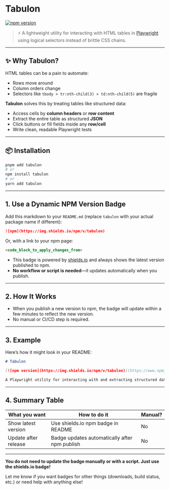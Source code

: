 # Tabulon

[![npm version](https://img.shields.io/npm/v/tabulon)](https://www.npmjs.com/package/tabulon)


> ⚡ A lightweight utility for interacting with HTML tables in [Playwright](https://playwright.dev) using logical selectors instead of brittle CSS chains.

---

## ✨ Why Tabulon?

HTML tables can be a pain to automate:

- Rows move around
- Column orders change
- Selectors like `tbody > tr:nth-child(3) > td:nth-child(5)` are fragile

**Tabulon** solves this by treating tables like structured data:

- Access cells by **column headers** or **row content**
- Extract the entire table as structured **JSON**
- Click buttons or fill fields inside any **row/cell**
- Write clean, readable Playwright tests

---

## 📦 Installation

```bash
pnpm add tabulon
# or
npm install tabulon
# or
yarn add tabulon


```

---

## 1. **Use a Dynamic NPM Version Badge**

Add this markdown to your `README.md` (replace `tabulon` with your actual package name if different):

```markdown
![npm](https://img.shields.io/npm/v/tabulon)
```

Or, with a link to your npm page:

```markdown
<code_block_to_apply_changes_from>
```

- This badge is powered by [shields.io](https://shields.io/) and always shows the latest version published to npm.
- **No workflow or script is needed**—it updates automatically when you publish.

---

## 2. **How It Works**

- When you publish a new version to npm, the badge will update within a few minutes to reflect the new version.
- No manual or CI/CD step is required.

---

## 3. **Example**

Here’s how it might look in your README:

```markdown
# Tabulon

[![npm version](https://img.shields.io/npm/v/tabulon)](https://www.npmjs.com/package/tabulon)

A Playwright utility for interacting with and extracting structured data from HTML tables...
```

---

## 4. **Summary Table**

| What you want         | How to do it                                  | Manual? |
|---------------------- |-----------------------------------------------|---------|
| Show latest version   | Use shields.io npm badge in README            | No      |
| Update after release  | Badge updates automatically after npm publish | No      |

---

**You do not need to update the badge manually or with a script. Just use the shields.io badge!**

Let me know if you want badges for other things (downloads, build status, etc.) or need help with anything else!

